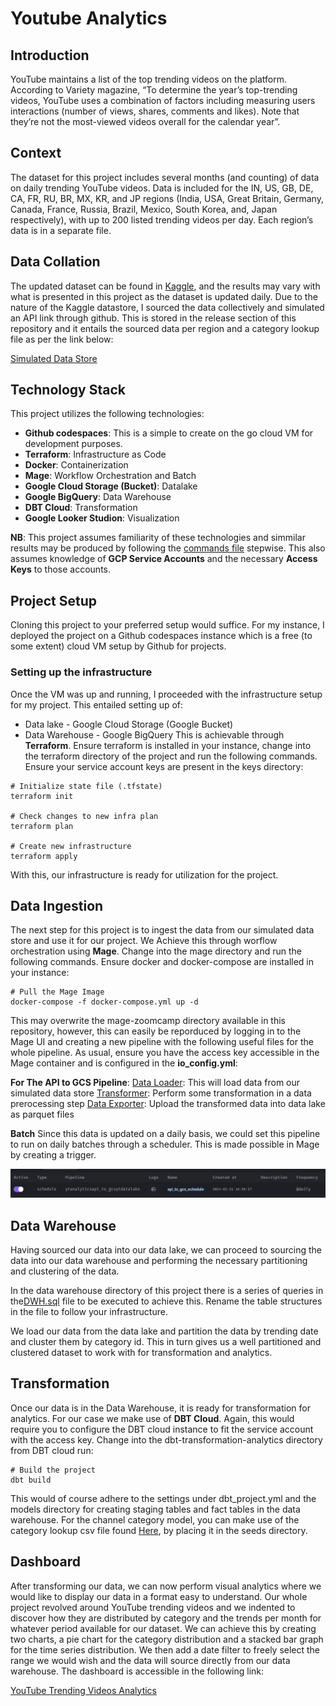 # Youtube Analytics

## Introduction
YouTube maintains a list of the top trending videos on the platform. According to Variety magazine, “To determine the year’s top-trending videos, YouTube uses a combination of factors including measuring users interactions (number of views, shares, comments and likes). Note that they’re not the most-viewed videos overall for the calendar year”.

## Context
The dataset for this project includes several months (and counting) of data on daily trending YouTube videos. Data is included for the IN, US, GB, DE, CA, FR, RU, BR, MX, KR, and JP regions (India, USA, Great Britain, Germany, Canada, France, Russia, Brazil, Mexico, South Korea, and, Japan respectively), with up to 200 listed trending videos per day. Each region’s data is in a separate file.

## Data Collation
The updated dataset can be found in [Kaggle](https://www.kaggle.com/datasets/rsrishav/youtube-trending-video-dataset), and the results may vary with what is presented in this project as the dataset is updated daily. Due to the nature of the Kaggle datastore, I sourced the data collectively and simulated an API link through github. This is stored in the release section of this repository and it entails the sourced data per region and a category lookup file as per the link below:

[Simulated Data Store](https://github.com/Josh-Murunga/Youtube-Analytics/releases)

## Technology Stack
This project utilizes the following technologies:

* **Github codespaces**: This is a simple to create on the go cloud VM for development purposes. 
* **Terraform**: Infrastructure as Code
* **Docker**: Containerization
* **Mage**: Workflow Orchestration and Batch
* **Google Cloud Storage (Bucket)**: Datalake
* **Google BigQuery**: Data Warehouse
* **DBT Cloud**: Transformation
* **Google Looker Studion**: Visualization

**NB**: This project assumes familiarity of these technologies and simmilar results may be produced by following the [commands file](commands.txt) stepwise. This also assumes knowledge of **GCP Service Accounts** and the necessary **Access Keys** to those accounts.

## Project Setup
Cloning this project to your preferred setup would suffice. For my instance, I deployed the project on a Github codespaces instance which is a free (to some extent) cloud VM setup by Github for projects.

### Setting up the infrastructure
Once the VM was up and running, I proceeded with the infrastructure setup for my project. This entailed setting up of:
* Data lake - Google Cloud Storage (Google Bucket)
* Data Warehouse - Google BigQuery
This is achievable through **Terraform**. Ensure terraform is installed in your instance, change into the terraform directory of the project and run the following commands. Ensure your service account keys are present in the keys directory:

```shell
# Initialize state file (.tfstate)
terraform init

# Check changes to new infra plan
terraform plan

# Create new infrastructure
terraform apply
```

With this, our infrastructure is ready for utilization for the project.

## Data Ingestion
The next step for this project is to ingest the data from our simulated data store and use it for our project. We Achieve this through worflow orchestration using **Mage**. Change into the mage directory and run the following commands. Ensure docker and docker-compose are installed in your instance:

```shell
# Pull the Mage Image
docker-compose -f docker-compose.yml up -d
```

This may overwrite the mage-zoomcamp directory available in this repository, however, this can easily be reporduced by logging in to the Mage UI and creating a new pipeline with the following useful files for the whole pipeline. As usual, ensure you have the access key accessible in the Mage container and is configured in the **io_config.yml**:

**For The API to GCS Pipeline**:
[Data Loader](mage/load_data_from_api.py): This will load data from our simulated data store
[Transformer](mage/transform_youtube_data.py): Perform some transformation in a data prerocessing step
[Data Exporter](mage/upload_to_analytics_datalake.py): Upload the transformed data into data lake as parquet files


**Batch**
Since this data is updated on a daily basis, we could set this pipeline to run on daily batches through a scheduler. This is made possible in Mage by creating a trigger.

![Pipeline Scheduler](image.png)

## Data Warehouse
Having sourced our data into our data lake, we can proceed to sourcing the data into our data warehouse and performing the necessary partitioning and clustering of the data.

In the data warehouse directory of this project there is a series of queries in the[DWH.sql](data_warehouse/DWH.sql) file to be executed to achieve this. Rename the table structures in the file to follow your infrastructure.

We load our data from the data lake and partition the data by trending date and cluster them by category id. This in turn gives us a well partitioned and clustered dataset to work with for transformation and analytics.

## Transformation
Once our data is in the Data Warehouse, it is ready for transformation for analytics. For our case we make use of **DBT Cloud**. Again, this would require you to configure the DBT cloud instance to fit the service account with the access key. Change into the dbt-transformation-analytics directory from DBT cloud run:

```shell
# Build the project
dbt build
```
This would of course adhere to the settings under dbt_project.yml and the models directory for creating staging tables and fact tables in the data warehouse. For the channel category model, you can make use of the category lookup csv file found [Here](https://github.com/Josh-Murunga/Youtube-Analytics/releases), by placing it in the seeds directory.

## Dashboard
After transforming our data, we can now perform visual analytics where we would like to display our data in a format easy to understand. Our whole project revolved around YouTube trending videos and we indented to discover how they are distributed by category and the trends per month for whatever period available for our dataset. We can achieve this by creating two charts, a pie chart for the category distribution and a stacked bar graph for the time series distribution. We then add a date filter to freely select the range we would wish and the data will source directly from our data warehouse. The dashboard is accessible in the following link:

[YouTube Trending Videos Analytics](https://lookerstudio.google.com/reporting/22aef258-1349-488e-badd-21febd414b04)